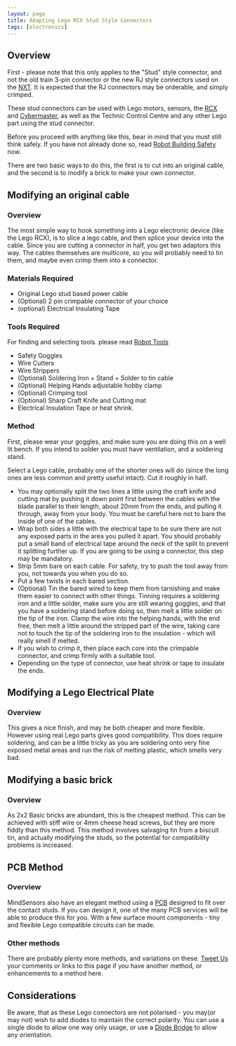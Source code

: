 ```yaml
---
layout: page
title: Adapting Lego RCX Stud Style Connectors
tags: [electronics]
---
```

## Overview

First - please note that this only applies to the "Stud" style connector, and not the old train 3-pin connector or the new RJ style connectors used on the [NXT](/wiki/nxt.html "Lego's NeXT generation robotics kit"). It is expected that the RJ connectors may be orderable, and simply crimped.

These stud connectors can be used with Lego motors, sensors, the [RCX](rcx.html) and [Cybermaster](cybermaster.html), as well as the Technic Control Centre and any other Lego part using the stud connector.

Before you proceed with anything like this, bear in mind that you must still think safely. If you have not already done so, read [Robot Building Safety](robot_building_safety.html) now.

There are two basic ways to do this, the first is to cut into an original cable, and the second is to modify a brick to make your own connector.

## Modifying an original cable

### Overview

The most simple way to hook something into a Lego electronic device (like the Lego RCX), is to slice a lego cable, and then splice your device into the cable. Since you are cutting a connector in half, you get two adaptors this way.  The cables themselves are multicore, so you will probably need to tin them, and maybe even crimp them into a connector.

### Materials Required

* Original Lego stud based power cable
* (Optional) 2 pin crimpable connector of your choice
* (optional) Electrical Insulating Tape

### Tools Required

For finding and selecting tools. please read [Robot Tools](/wiki/robot_tools.html "Tools that are often required to get started in robot building")

* Safety Goggles
* Wire Cutters
* Wire Strippers
* (Optional) Soldering Iron + Stand + Solder to tin cable
* (Optional) Helping Hands adjustable hobby clamp
* (Optional) Crimping tool
* (Optional) Sharp Craft Knife and Cutting mat
* Electrical Insulation Tape or heat shrink.

### Method

First, please wear your goggles, and make sure you are doing this on a well lit bench. If you intend to solder you must have ventilation, and a soldering stand.

Select a Lego cable, probably one of the shorter ones will do (since the long ones are less common and pretty useful intact). Cut it roughly in half.

* You may optionally split the two lines a little using the craft knife and cutting mat by pushing it down point first between the cables with the blade parallel to their length, about 20mm from the ends, and pulling it through, away from your body. You must be careful here not to bare the inside of one of the cables.
* Wrap both sides a little with the electrical tape to be sure there are not any exposed parts in the area you pulled it apart. You should probably put a small band of electrical tape around the neck of the split to prevent it splitting further up. If you are going to be using a connector, this step may be mandatory.
* Strip 5mm bare on each cable. For safety, try to push the tool away from you, not towards you when you do so.
* Put a few twists in each bared section.
* (Optional) Tin the bared wired to keep them from tarnishing and make them easier to connect with other things. Tinning requires a soldering iron and a little solder, make sure you are still wearing goggles, and that you have a soldering stand before doing so, then melt a little solder on the tip of the iron. Clamp the wire into the helping hands, with the end free, then melt a little around the stripped part of the wire, taking care not to touch the tip of the soldering iron to the insulation - which will really smell if melted.
* If you wish to crimp it, then place each core into the crimpable connector, and crimp firmly with a suitable tool.
* Depending on the type of connector, use heat shrink or tape to insulate the ends.

## Modifying a Lego Electrical Plate

### Overview

This gives a nice finish, and may be both cheaper and more flexible. However using real Lego parts gives good compatibility. This does require soldering, and can be a little tricky as you are soldering onto very fine exposed metal areas and run the risk of melting plastic, which smells very bad.

## Modifying a basic brick

### Overview

As 2x2 Basic bricks are abundant, this is the cheapest method. This can be achieved with stiff wire or 4mm cheese head screws, but they are more fiddly than this method. This method involves salvaging tin from a biscuit tin, and actually modifying the studs, so the potential for compatibility problems is increased.

## PCB Method

### Overview

MindSensors also have an elegant method using a [PCB](/wiki/pcb.html) designed to fit over the contact studs. If you can design it, one of the many PCB services will be able to produce this for you. With a few surface mount components - tiny and flexible Lego compatible circuits can be made.

### Other methods

There are probably plenty more methods, and variations on these. [Tweet Us](https://twitter.com/orionrobots)  your comments or links to this page if you have another method, or enhancements to a method here.

## Considerations

Be aware, that as these Lego connectors are not polarised - you may(or may not) wish to add diodes to maintain the correct polarity.  You can use a single diode to allow one way only usage, or use a [Diode Bridge](diode_bridge.html) to allow any orientation.
